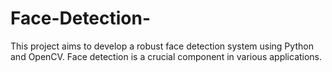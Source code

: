 # Face-Detection-
This project aims to develop a robust face detection system using Python and OpenCV. Face detection is a crucial component in various applications.
